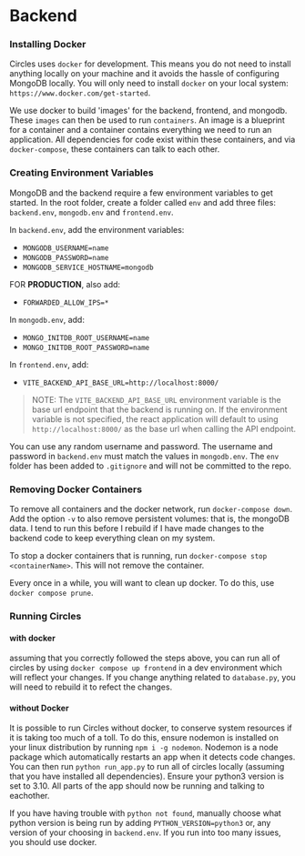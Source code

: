 # Backend

### Installing Docker

Circles uses `docker` for development. This means you do not need to install anything locally on your machine and it avoids the hassle of configuring MongoDB locally. You will only need to install `docker` on your local system: `https://www.docker.com/get-started`.

We use docker to build 'images' for the backend, frontend, and mongodb. These `images` can then be used to run `containers`. An image is a blueprint for a container and a container contains everything we need to run an application. All dependencies for code exist within these containers, and via `docker-compose`, these containers can talk to each other.

### Creating Environment Variables

MongoDB and the backend require a few environment variables to get started. In the root folder, create a folder called `env` and add three files: `backend.env`, `mongodb.env` and `frontend.env`. 

In `backend.env`, add the environment variables:

- `MONGODB_USERNAME=name`
- `MONGODB_PASSWORD=name`
- `MONGODB_SERVICE_HOSTNAME=mongodb`

FOR **PRODUCTION**, also add:
- `FORWARDED_ALLOW_IPS=*`

In `mongodb.env`, add:

- `MONGO_INITDB_ROOT_USERNAME=name`
- `MONGO_INITDB_ROOT_PASSWORD=name`

In `frontend.env`, add:

- `VITE_BACKEND_API_BASE_URL=http://localhost:8000/`

> NOTE: The `VITE_BACKEND_API_BASE_URL` environment variable is the base url endpoint that the backend is running on. If the environment variable is not specified, the react application will default to using `http://localhost:8000/` as the base url when calling the API endpoint.

You can use any random username and password. The username and password in `backend.env` must match the values in `mongodb.env`. The `env` folder has been added to `.gitignore` and will not be committed to the repo.

### Removing Docker Containers

To remove all containers and the docker network, run `docker-compose down`. Add the option `-v` to also remove persistent volumes: that is, the mongoDB data. I tend to run this before I rebuild if I have made changes to the backend code to keep everything clean on my system.

To stop a docker containers that is running, run `docker-compose stop <containerName>`. This will not remove the container.

Every once in a while, you will want to clean up docker. To do this, use `docker compose prune`.
### Running Circles
#### with docker
assuming that you correctly followed the steps above, you can run all of circles by using `docker compose up frontend` in a dev environment which will reflect your changes. If you change anything related to `database.py`, you will need to rebuild it to refect the changes.
#### without Docker
It is possible to run Circles without docker, to conserve system resources if it is taking too much of a toll. To do this, ensure nodemon is installed on your linux distribution by running `npm i -g nodemon`. Nodemon is a node package which automatically restarts an app when it detects code changes. 
You can then run `python run_app.py` to run all of circles locally (assuming that you have installed all dependencies).
Ensure your python3 version is set to 3.10. All parts of the app should now be running and talking to eachother. 

If you have having trouble with `python not found`, manually choose what python version is being run by adding `PYTHON_VERSION=python3` or, any version of your choosing in `backend.env`.
If you run into too many issues, you should use docker.
